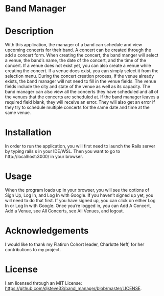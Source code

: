 # Band Manager

# Description

With this application, the manager of a band can schedule and view upcoming concerts for their band. A concert can be created through the add a concert form. When creating the concert, the band manger will select a venue, the band’s name, the date of the concert, and the time of the concert. If a venue does not exist yet, you can also create a venue while creating the concert. If a venue does exist, you can simply select it from the selection menu. 
During the concert creation process, if the venue already exists, the band manager will not need to fill in the venue fields. The venue fields include the city and state of the venue as well as its capacity.
The band manager can also view all the concerts they have scheduled and all of the venues that the concerts are scheduled at. 
If the band manager leaves a required field blank, they will receive an error. They will also get an error if they try to schedule multiple concerts for the same date and time at the same venue.

# Installation

In order to run the application, you will first need to launch the Rails server by typing rails s in your IDE/WSL. Then you want to go to http://localhost:3000/ in your browser.

# Usage

When the program loads up in your browser, you will see the options of Sign Up, Log In, and Log In with Google. If you haven’t signed up yet, you will need to do that first. If you have signed up, you can click on either Log In or Log In with Google. Once you’re logged in, you can Add A Concert, Add a Venue, see All Concerts, see All Venues, and logout.

# Acknowledgements

I would like to thank my Flatiron Cohort leader, Charlotte Neff, for her contributions to my project.

# License

I am licensed through an MIT License: https://github.com/djsteve33/band_manager/blob/master/LICENSE. 
